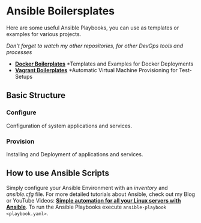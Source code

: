 # Ansible Boilersplates
Here are some useful Ansible Playbooks, you can use as templates or examples for various projects.

*Don't forget to watch my other repositories, for other DevOps tools and processes*

- **[Docker Boilerplates](https://github.com/xcad2k/docker-boilerplates)** *Templates and Examples for Docker Deployments
- **[Vagrant Boilerplates](https://github.com/xcad2k/vagrant-boilerplates)** *Automatic Virtual Machine Provisioning for Test-Setups

## Basic Structure 

### Configure

Configuration of system applications and services.

### Provision

Installing and Deployment of applications and services.

## How to use Ansible Scripts

Simply configure your Ansible Environment with an *inventory* and *ansible.cfg* file. For more detailed tutorials about Ansible, check out my Blog or YouTube Videos: **[Simple automation for all your Linux servers with Ansible](https://www.the-digital-life.com/automation-ansible/)**. To run the Ansible Playbooks execute `ansible-playbook <playbook.yaml>`.

